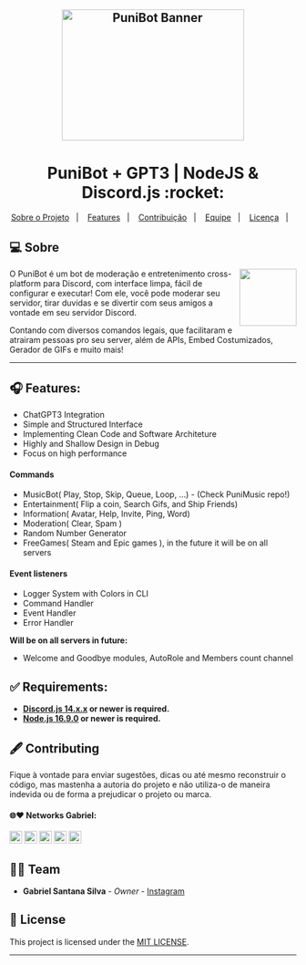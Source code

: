 
<h2 align="center">
    <img alt="PuniBot Banner" title="" src="https://user-images.githubusercontent.com/53992405/217692500-68ba817c-641e-4f58-aa1c-f1e4a1c6d50e.png" height="230px" width="320px" />
</h2>

<p align="center">
  <h1 align="center">PuniBot + GPT3 | NodeJS & Discord.js :rocket:</h1>
</p>

<p align="center">
  <a href="#-sobre">Sobre o Projeto</a>&nbsp;&nbsp;&nbsp;|&nbsp;&nbsp;&nbsp;
  <a href="#-features">Features</a>&nbsp;&nbsp;&nbsp;|&nbsp;&nbsp;&nbsp;
  <a href="#%EF%B8%8F-contributing">Contribuição</a>&nbsp;&nbsp;&nbsp;|&nbsp;&nbsp;&nbsp;
  <a href="#-networks-gabriel">Equipe</a>&nbsp;&nbsp;&nbsp;|&nbsp;&nbsp;&nbsp;
  <a href="#-license">Licença</a>&nbsp;&nbsp;&nbsp;|&nbsp;&nbsp;&nbsp;
</p>

## 💻 Sobre


<div>
<img align="right" width="100px" src="https://user-images.githubusercontent.com/53992405/221703129-f8a0338b-0f11-47e5-a8ae-53fc38c2785c.png">

O PuniBot é um bot de moderação e entretenimento cross-platform para Discord, com interface limpa, fácil de configurar e executar! Com ele, você pode moderar seu servidor, tirar duvidas e se divertir com seus amigos a vontade em seu servidor Discord.
 
Contando com diversos comandos legais, que facilitaram e atrairam pessoas pro seu server, além de APIs, Embed Costumizados, Gerador de GIFs e muito mais!
</div>

___

## 🎧 Features:

* ChatGPT3 Integration
* Simple and Structured Interface
* Implementing Clean Code and Software Architeture
* Highly and Shallow Design in Debug
* Focus on high performance

#### Commands

* MusicBot( Play, Stop, Skip, Queue, Loop, ...) - (Check PuniMusic repo!)
* Entertainment( Flip a coin, Search Gifs, and Ship Friends)
* Information( Avatar, Help, Invite, Ping, Word)
* Moderation( Clear, Spam )
* Random Number Generator
* FreeGames( Steam and Epic games ), in the future it will be on all servers

#### Event listeners

* Logger System with Colors in CLI
* Command Handler
* Event Handler
* Error Handler

**Will be on all servers in future:**

* Welcome and Goodbye modules, AutoRole and Members count channel

## ✅ Requirements:

* **[Discord.js 14.x.x](https://discord.js.org/#/) or newer is required.**
* **[Node.js 16.9.0](https://nodejs.org/en/) or newer is required.**

## 🖋️ Contributing

Fique à vontade para enviar sugestões, dicas ou até mesmo reconstruir o código, mas mastenha a autoria do projeto e não utiliza-o de maneira indevida ou de forma a prejudicar o projeto ou marca.

#### 🌐❤ Networks Gabriel:

[<img alt="GitHub followers Gabriel" src="https://img.shields.io/github/followers/PuniGC?label=Follow&style=social" height="22" title="Follow me"/>][github-ga]
[<img alt="Instagram Gabriel" src="https://img.shields.io/badge/Instagram-E4405F?style=for-the-badge&logo=instagram&logoColor=white&link=instagram.com/gabrielsants_dev/" height="22" />][instagram-ga]
[<img alt="Mail to Gabriel" src="https://img.shields.io/badge/-Gmail-c14438?style=flat&logo=Gmail&logoColor=white" height="22" title="gabriel04.ok@gmail.com" />][email-ga]
[<img alt="Linkedin Gabriel" src="https://img.shields.io/badge/-LinkedIn-blue?style=flat-square&logo=Linkedin&logoColor=white&link=https://www.linkedin.com/in/gabriel-santana-silva/" height="22" />][linkedin-ga]
[<img alt="Discord Profile" src="https://img.shields.io/badge/Discord-7289DA?style=for-the-badge&logo=discord&logoColor=white&link=dsc.bio/punidc" height="22" />][discord-ga]

## 👨‍💻 Team

* **Gabriel Santana Silva** - *Owner* - [Instagram](https://www.instagram.com/gabrielsants_dev/)

## 📝 License

This project is licensed under the [MIT LICENSE][license].

---
[github-ga]: https://github.com/PuniGC
[linkedin-ga]: https://www.linkedin.com/in/gabriel-santana-silva/
[email-ga]: mailto:gabriel04.ok@gmail.com
[instagram-ga]: https://www.instagram.com/gabrielsants_dev/
[discord-ga]: https://dsc.bio/punidc
[license]: LICENSE
